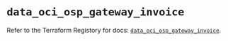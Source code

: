 # `data_oci_osp_gateway_invoice`

Refer to the Terraform Registory for docs: [`data_oci_osp_gateway_invoice`](https://registry.terraform.io/providers/oracle/oci/6.18.0/docs/data-sources/osp_gateway_invoice).
